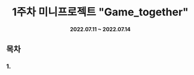 
<h1 align="center">1주차 미니프로젝트 "Game_together"</h1>
<h4 align="center">2022.07.11 ~ 2022.07.14</h4>

<h2>목차</h2>
<h3>1. 
